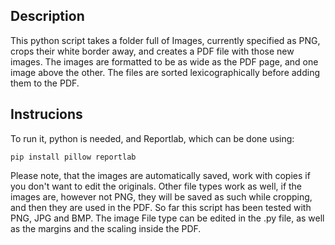 ## Description
This python script takes a folder full of Images, currently specified as PNG,
crops their white border away, and creates a PDF file with those new images.
The images are formatted to be as wide as the PDF page, and one image above the other.
The files are sorted lexicographically before adding them to the PDF.

## Instrucions
To run it, python is needed, and Reportlab, which can be done using:
```
pip install pillow reportlab
```

Please note, that the images are automatically saved, work with copies if you don't want to edit the originals.
Other file types work as well, if the images are, however not PNG, they will be saved as such while cropping, and then they are used in the PDF. So far this script has been tested with PNG, JPG and BMP.
The image File type can be edited in the .py file, as well as the margins and the scaling inside the PDF.

